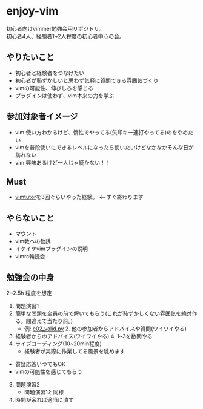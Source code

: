 # enjoy-vim
初心者向けvimmer勉強会用リポジトリ。  
初心者4人、経験者1~2人程度の初心者中心の会。  

## やりたいこと
- 初心者と経験者をつなげたい
- 初心者が恥ずかしいと思わず気軽に質問できる雰囲気づくり
- vimの可能性、伸びしろを感じる
- プラグインは使わず、vim本来の力を学ぶ

## 参加対象者イメージ
- vim 使い方わかるけど、惰性でやってる(矢印キー連打やってる)のをやめたい
- vimを普段使いにできるレベルになったら使いたいけどなかなかそんな日が訪れない
- vim 興味あるけど一人じゃ続かない！！

## Must
- [vimtutor](https://www.superusers.jp/su-camp-door/003.html)を3回ぐらいやった経験。 <--すぐ終わります

## やらないこと
- マウント
- vim教への勧誘
- イケイケvimプラグインの説明  
- vimrc輪読会


## 勉強会の中身
2~2.5h 程度を想定

1. 問題演習1
  1. 簡単な問題を全員の前で解いてもらう(これが恥ずかしくない雰囲気を絶対作る。間違えて当たり前。)
		- 例: [e02_valid.py](https://github.com/fkubota/enjoy-vim/blob/main/enjoy/000_20200217/e02_valid.py)
	2. 他の参加者からアドバイスや質問(ワイワイやる)
  3. 経験者からのアドバイス(ワイワイやる)
	4. 1~3を数問やる
2. ライブコーディング(10~20min程度)
	- 経験者が実際に作業してる風景を眺めます
  - 質疑応答いつでもOK
  - vimの可能性を感じてもらう
3. 問題演習2
	- 問題演習1と同様
4. 時間が余れば適当に潰す
